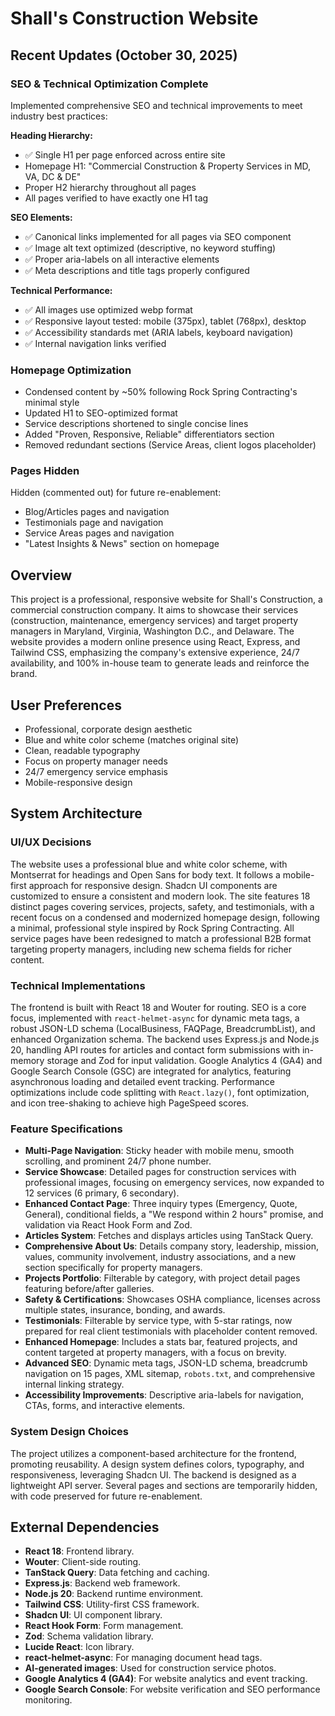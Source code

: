 # Shall's Construction Website

## Recent Updates (October 30, 2025)

### SEO & Technical Optimization Complete
Implemented comprehensive SEO and technical improvements to meet industry best practices:

**Heading Hierarchy:**
- ✅ Single H1 per page enforced across entire site
- Homepage H1: "Commercial Construction & Property Services in MD, VA, DC & DE"
- Proper H2 hierarchy throughout all pages
- All pages verified to have exactly one H1 tag

**SEO Elements:**
- ✅ Canonical links implemented for all pages via SEO component
- ✅ Image alt text optimized (descriptive, no keyword stuffing)
- ✅ Proper aria-labels on all interactive elements
- ✅ Meta descriptions and title tags properly configured

**Technical Performance:**
- ✅ All images use optimized webp format
- ✅ Responsive layout tested: mobile (375px), tablet (768px), desktop
- ✅ Accessibility standards met (ARIA labels, keyboard navigation)
- ✅ Internal navigation links verified

### Homepage Optimization
- Condensed content by ~50% following Rock Spring Contracting's minimal style
- Updated H1 to SEO-optimized format
- Service descriptions shortened to single concise lines
- Added "Proven, Responsive, Reliable" differentiators section
- Removed redundant sections (Service Areas, client logos placeholder)

### Pages Hidden
Hidden (commented out) for future re-enablement:
- Blog/Articles pages and navigation
- Testimonials page and navigation  
- Service Areas pages and navigation
- "Latest Insights & News" section on homepage

## Overview
This project is a professional, responsive website for Shall's Construction, a commercial construction company. It aims to showcase their services (construction, maintenance, emergency services) and target property managers in Maryland, Virginia, Washington D.C., and Delaware. The website provides a modern online presence using React, Express, and Tailwind CSS, emphasizing the company's extensive experience, 24/7 availability, and 100% in-house team to generate leads and reinforce the brand.

## User Preferences
- Professional, corporate design aesthetic
- Blue and white color scheme (matches original site)
- Clean, readable typography
- Focus on property manager needs
- 24/7 emergency service emphasis
- Mobile-responsive design

## System Architecture

### UI/UX Decisions
The website uses a professional blue and white color scheme, with Montserrat for headings and Open Sans for body text. It follows a mobile-first approach for responsive design. Shadcn UI components are customized to ensure a consistent and modern look. The site features 18 distinct pages covering services, projects, safety, and testimonials, with a recent focus on a condensed and modernized homepage design, following a minimal, professional style inspired by Rock Spring Contracting. All service pages have been redesigned to match a professional B2B format targeting property managers, including new schema fields for richer content.

### Technical Implementations
The frontend is built with React 18 and Wouter for routing. SEO is a core focus, implemented with `react-helmet-async` for dynamic meta tags, a robust JSON-LD schema (LocalBusiness, FAQPage, BreadcrumbList), and enhanced Organization schema. The backend uses Express.js and Node.js 20, handling API routes for articles and contact form submissions with in-memory storage and Zod for input validation. Google Analytics 4 (GA4) and Google Search Console (GSC) are integrated for analytics, featuring asynchronous loading and detailed event tracking. Performance optimizations include code splitting with `React.lazy()`, font optimization, and icon tree-shaking to achieve high PageSpeed scores.

### Feature Specifications
- **Multi-Page Navigation**: Sticky header with mobile menu, smooth scrolling, and prominent 24/7 phone number.
- **Service Showcase**: Detailed pages for construction services with professional images, focusing on emergency services, now expanded to 12 services (6 primary, 6 secondary).
- **Enhanced Contact Page**: Three inquiry types (Emergency, Quote, General), conditional fields, a "We respond within 2 hours" promise, and validation via React Hook Form and Zod.
- **Articles System**: Fetches and displays articles using TanStack Query.
- **Comprehensive About Us**: Details company story, leadership, mission, values, community involvement, industry associations, and a new section specifically for property managers.
- **Projects Portfolio**: Filterable by category, with project detail pages featuring before/after galleries.
- **Safety & Certifications**: Showcases OSHA compliance, licenses across multiple states, insurance, bonding, and awards.
- **Testimonials**: Filterable by service type, with 5-star ratings, now prepared for real client testimonials with placeholder content removed.
- **Enhanced Homepage**: Includes a stats bar, featured projects, and content targeted at property managers, with a focus on brevity.
- **Advanced SEO**: Dynamic meta tags, JSON-LD schema, breadcrumb navigation on 15 pages, XML sitemap, `robots.txt`, and comprehensive internal linking strategy.
- **Accessibility Improvements**: Descriptive aria-labels for navigation, CTAs, forms, and interactive elements.

### System Design Choices
The project utilizes a component-based architecture for the frontend, promoting reusability. A design system defines colors, typography, and responsiveness, leveraging Shadcn UI. The backend is designed as a lightweight API server. Several pages and sections are temporarily hidden, with code preserved for future re-enablement.

## External Dependencies
- **React 18**: Frontend library.
- **Wouter**: Client-side routing.
- **TanStack Query**: Data fetching and caching.
- **Express.js**: Backend web framework.
- **Node.js 20**: Backend runtime environment.
- **Tailwind CSS**: Utility-first CSS framework.
- **Shadcn UI**: UI component library.
- **React Hook Form**: Form management.
- **Zod**: Schema validation library.
- **Lucide React**: Icon library.
- **react-helmet-async**: For managing document head tags.
- **AI-generated images**: Used for construction service photos.
- **Google Analytics 4 (GA4)**: For website analytics and event tracking.
- **Google Search Console**: For website verification and SEO performance monitoring.